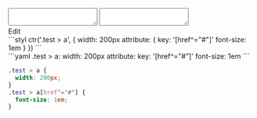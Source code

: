 <div data-size="175" class="code-cont" data-example="basic">
    <div class="code">
        <div class="code-wrap">
            <textarea id="stylus"></textarea>
            <textarea id="css"></textarea>
            <div class="edit-code">
                <span>Edit</span>
            </div>
        </div>
    </div>
</div>


<div data-size="175" data-examples="stylus"></div>
```styl
ctr('.test > a', {
  width: 200px
  attribute: {
    key: '[href^="#"]'
    font-size: 1em
  }
})
```

<div data-size="175" data-examples="yaml"></div>
```yaml
.test > a:
  width: 200px
  attribute:
    key: '[href^="#"]'
    font-size: 1em
```

```css
.test > a {
  width: 200px;
}
.test > a[href^="#"] {
  font-size: 1em;
}
```
<div class="cf"></div>
